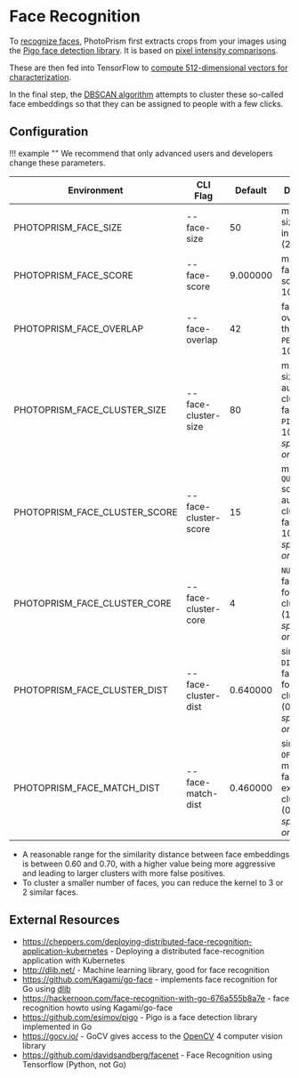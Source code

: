 # Face Recognition

To [recognize faces](https://docs.photoprism.app/user-guide/organize/people/), PhotoPrism first extracts crops from your images using the [Pigo face detection library](https://github.com/esimov/pigo). It is based on [pixel intensity comparisons](https://dl.photoprism.app/pdf/20140820-Pixel_Intensity_Comparisons.pdf).

These are then fed into TensorFlow to [compute 512-dimensional vectors for characterization](https://dl.photoprism.app/pdf/20150101-FaceNet.pdf).

In the final step, the [DBSCAN algorithm](https://en.wikipedia.org/wiki/DBSCAN) attempts to cluster these so-called face embeddings so that they can be assigned to people with a few clicks.

## Configuration

!!! example ""
    We recommend that only advanced users and developers change these parameters.

|          Environment          |       CLI Flag       | Default  |                                       Description                                       |
|-------------------------------|----------------------|----------|-----------------------------------------------------------------------------------------|
| PHOTOPRISM_FACE_SIZE          | --face-size          |       50 | minimum size of faces in `PIXELS` (20-10000)                                            |
| PHOTOPRISM_FACE_SCORE         | --face-score         | 9.000000 | minimum face `QUALITY` score (1-100)                                                    |
| PHOTOPRISM_FACE_OVERLAP       | --face-overlap       |       42 | face area overlap threshold in `PERCENT` (1-100)                                        |
| PHOTOPRISM_FACE_CLUSTER_SIZE  | --face-cluster-size  |       80 | minimum size of automatically clustered faces in `PIXELS` (20-10000) *sponsors only*    |
| PHOTOPRISM_FACE_CLUSTER_SCORE | --face-cluster-score |       15 | minimum `QUALITY` score of automatically clustered faces (1-100) *sponsors only*        |
| PHOTOPRISM_FACE_CLUSTER_CORE  | --face-cluster-core  |        4 | `NUMBER` of faces forming a cluster core (1-100) *sponsors only*                        |
| PHOTOPRISM_FACE_CLUSTER_DIST  | --face-cluster-dist  | 0.640000 | similarity `DISTANCE` of faces forming a cluster core (0.1-1.5) *sponsors only*         |
| PHOTOPRISM_FACE_MATCH_DIST    | --face-match-dist    | 0.460000 | similarity `OFFSET` for matching faces with existing clusters (0.1-1.5) *sponsors only* |

- A reasonable range for the similarity distance between face embeddings is between 0.60 and 0.70, with a higher value being more aggressive and leading to larger clusters with more false positives.
- To cluster a smaller number of faces, you can reduce the kernel to 3 or 2 similar faces.

## External Resources ##

- https://cheppers.com/deploying-distributed-face-recognition-application-kubernetes - Deploying a distributed face-recognition application with Kubernetes
- http://dlib.net/ - Machine learning library, good for face recognition
- https://github.com/Kagami/go-face - implements face recognition for Go using [dlib](http://dlib.net/)
- https://hackernoon.com/face-recognition-with-go-676a555b8a7e - face recognition howto using Kagami/go-face
- https://github.com/esimov/pigo - Pigo is a face detection library implemented in Go
- https://gocv.io/ - GoCV gives access to the [OpenCV](https://opencv.org/) 4 computer vision library
- https://github.com/davidsandberg/facenet - Face Recognition using Tensorflow (Python, not Go)

